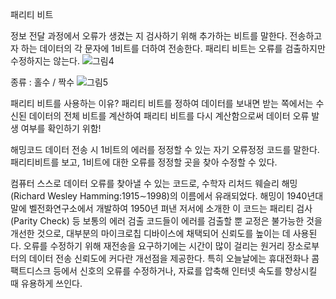 패리티 비트

정보 전달 과정에서 오류가 생겼는 지 검사하기 위해 추가하는 비트를 말한다.
전송하고자 하는 데이터의 각 문자에 1비트를 더하여 전송한다.
패리티 비트는 오류를 검출하지만 수정하지는 않는다.
![그림4](https://github.com/ujgon/git_study/assets/125572887/1fb85e4e-bb4b-4c34-9c21-0b1f735a0383)


종류 : 홀수 / 짝수
![그림5](https://github.com/ujgon/git_study/assets/125572887/8b38bd6c-b222-4256-bb87-f051b65385cc)


패리티 비트를 사용하는 이유?
패리티 비트를 정하여 데이터를 보내면 받는 쪽에서는 수신된 데이터의 전체 비트를 계산하여 패리티 비트를 다시 계산함으로써 데이터 오류 발생 여부를 확인하기 위함!



해밍코드
데이터 전송 시 1비트의 에러를 정정할 수 있는 자기 오류정정 코드를 말한다.
패리티비트를 보고, 1비트에 대한 오류를 정정할 곳을 찾아 수정할 수 있다. 

컴퓨터 스스로 데이터 오류를 찾아낼 수 있는 코드로, 수학자 리처드 웨슬리 해밍(Richard Wesley Hamming:1915∼1998)의 이름에서 유래되었다. 
해밍이 1940년대 말에 벨전화연구소에서 개발하여 1950년 펴낸 저서에 소개한 이 코드는 패리티 검사(Parity Check) 등 보통의 에러 검출 코드들이 에러를 검출할 뿐 교정은 불가능한 것을 개선한 것으로, 
대부분의 마이크로칩 디바이스에 채택되어 신뢰도를 높이는 데 사용된다. 오류를 수정하기 위해 재전송을 요구하기에는 시간이 많이 걸리는 원거리 장소로부터의 데이터 전송 신뢰도에 커다란 개선점을 제공한다. 
특히 오늘날에는 휴대전화나 콤팩트디스크 등에서 신호의 오류를 수정하거나, 자료를 압축해 인터넷 속도를 향상시킬 때 유용하게 쓰인다.
